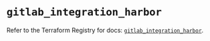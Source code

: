 # `gitlab_integration_harbor`

Refer to the Terraform Registry for docs: [`gitlab_integration_harbor`](https://registry.terraform.io/providers/gitlabhq/gitlab/18.4.1/docs/resources/integration_harbor).
